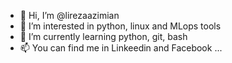 - 👋 Hi, I’m @lirezaazimian
- 👀 I’m interested in python, linux and MLops tools
- 🌱 I’m currently learning python, git, bash
- 📫 You can find me in Linkeedin and Facebook ...

<!---
alirezaazimian/alirezaazimian is a ✨ special ✨ repository because its `README.md` (this file) appears on your GitHub profile.
You can click the Preview link to take a look at your changes.
--->
